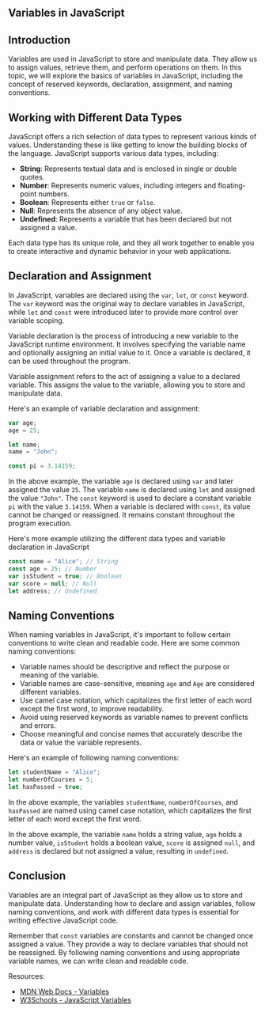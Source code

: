  ## Variables in JavaScript

## Introduction

Variables are used in JavaScript to store and manipulate data. They allow us to assign values, retrieve them, and perform operations on them. In this topic, we will explore the basics of variables in JavaScript, including the concept of reserved keywords, declaration, assignment, and naming conventions.

## Working with Different Data Types

JavaScript offers a rich selection of data types to represent various kinds of values. Understanding these is like getting to know the building blocks of the language. JavaScript supports various data types, including:

- **String**: Represents textual data and is enclosed in single or double quotes.
- **Number**: Represents numeric values, including integers and floating-point numbers.
- **Boolean**: Represents either `true` or `false`.
- **Null**: Represents the absence of any object value.
- **Undefined**: Represents a variable that has been declared but not assigned a value.

Each data type has its unique role, and they all work together to enable you to create interactive and dynamic behavior in your web applications.

## Declaration and Assignment

In JavaScript, variables are declared using the `var`, `let`, or `const` keyword. The `var` keyword was the original way to declare variables in JavaScript, while `let` and `const` were introduced later to provide more control over variable scoping.

Variable declaration is the process of introducing a new variable to the JavaScript runtime environment. It involves specifying the variable name and optionally assigning an initial value to it. Once a variable is declared, it can be used throughout the program.

Variable assignment refers to the act of assigning a value to a declared variable. This assigns the value to the variable, allowing you to store and manipulate data.

Here's an example of variable declaration and assignment:

```javascript
var age;
age = 25;

let name;
name = "John";

const pi = 3.14159;
```

In the above example, the variable `age` is declared using `var` and later assigned the value `25`. The variable `name` is declared using `let` and assigned the value `"John"`. The `const` keyword is used to declare a constant variable `pi` with the value `3.14159`. When a variable is declared with `const`, its value cannot be changed or reassigned. It remains constant throughout the program execution.

Here's more example utilizing the different data types and variable declaration in JavaScript

```javascript
const name = "Alice"; // String
const age = 25; // Number
var isStudent = true; // Boolean
var score = null; // Null
let address; // Undefined
```

## Naming Conventions

When naming variables in JavaScript, it's important to follow certain conventions to write clean and readable code. Here are some common naming conventions:

- Variable names should be descriptive and reflect the purpose or meaning of the variable.
- Variable names are case-sensitive, meaning `age` and `Age` are considered different variables.
- Use camel case notation, which capitalizes the first letter of each word except the first word, to improve readability.
- Avoid using reserved keywords as variable names to prevent conflicts and errors.
- Choose meaningful and concise names that accurately describe the data or value the variable represents.

Here's an example of following naming conventions:

```javascript
let studentName = "Alice";
let numberOfCourses = 5;
let hasPassed = true;
```

In the above example, the variables `studentName`, `numberOfCourses`, and `hasPassed` are named using camel case notation, which capitalizes the first letter of each word except the first word.

In the above example, the variable `name` holds a string value, `age` holds a number value, `isStudent` holds a boolean value, `score` is assigned `null`, and `address` is declared but not assigned a value, resulting in `undefined`.

## Conclusion

Variables are an integral part of JavaScript as they allow us to store and manipulate data. Understanding how to declare and assign variables, follow naming conventions, and work with different data types is essential for writing effective JavaScript code.

Remember that `const` variables are constants and cannot be changed once assigned a value. They provide a way to declare variables that should not be reassigned. By following naming conventions and using appropriate variable names, we can write clean and readable code.

Resources:
- [MDN Web Docs - Variables](https://developer.mozilla.org/en-US/docs/Web/JavaScript/Guide/Grammar_and_types#Variables)
- [W3Schools - JavaScript Variables](https://www.w3schools.com/js/js_variables.asp)